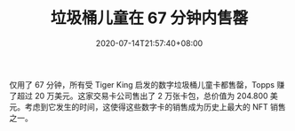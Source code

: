 ﻿---
title: "垃圾桶儿童在 67 分钟内售罄"
date: 2020-07-14T21:57:40+08:00
lastmod: 2020-07-14T16:45:40+08:00
draft: false
authors: ["Dillon"]
description: "仅用了 67 分钟，所有受 Tiger King 启发的数字垃圾桶儿童卡都售罄，Topps 赚了超过 20 万美元。这家交易卡公司售出了 2 万张卡包，总价值为 204.800 美元。考虑到它发生的时间，这使得这些数字卡的销售成为历史上最大的 NFT 销售之一。"
featuredImage: "garbage-pail-kids-sold-out-in-67-minutes.png"
tags: ["Crypto Art","加密艺术","Play to Earn"]
categories: ["news"]
news: ["加密艺术"]
weight: 
lightgallery: true
pinned: false
recommend: false
recommend1: false
---

仅用了 67 分钟，所有受 Tiger King 启发的数字垃圾桶儿童卡都售罄，Topps 赚了超过 20 万美元。这家交易卡公司售出了 2 万张卡包，总价值为 204.800 美元。考虑到它发生的时间，这使得这些数字卡的销售成为历史上最大的 NFT 销售之一。

<!--more-->

